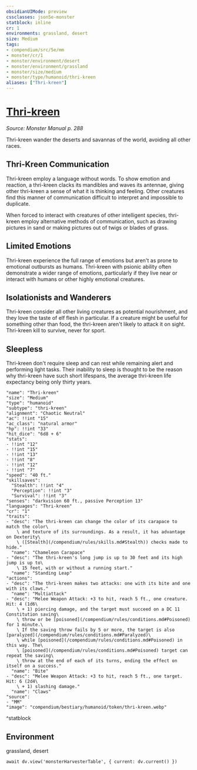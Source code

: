 ```yaml
---
obsidianUIMode: preview
cssclasses: json5e-monster
statblock: inline
cr: 1
environments: grassland, desert
size: Medium
tags:
- compendium/src/5e/mm
- monster/cr/1
- monster/environment/desert
- monster/environment/grassland
- monster/size/medium
- monster/type/humanoid/thri-kreen
aliases: ["Thri-kreen"]
---
```

# [Thri-kreen](compendium\bestiary\humanoid/thri-kreen.md)
*Source: Monster Manual p. 288*

Thri-kreen wander the deserts and savannas of the world, avoiding all other races.

## Thri-Kreen Communication

Thri-kreen employ a language without words. To show emotion and reaction, a thri-kreen clacks its mandibles and waves its antennae, giving other thri-kreen a sense of what it is thinking and feeling. Other creatures find this manner of communication difficult to interpret and impossible to duplicate.

When forced to interact with creatures of other intelligent species, thri-kreen employ alternative methods of communication, such as drawing pictures in sand or making pictures out of twigs or blades of grass.

## Limited Emotions

Thri-kreen experience the full range of emotions but aren't as prone to emotional outbursts as humans. Thri-kreen with psionic ability often demonstrate a wider range of emotions, particularly if they live near or interact with humans or other highly emotional creatures.

## Isolationists and Wanderers

Thri-kreen consider all other living creatures as potential nourishment, and they love the taste of elf flesh in particular. If a creature might be useful for something other than food, the thri-kreen aren't likely to attack it on sight. Thri-kreen kill to survive, never for sport.

## Sleepless

Thri-kreen don't require sleep and can rest while remaining alert and performing light tasks. Their inability to sleep is thought to be the reason why thri-kreen have such short lifespans, the average thri-kreen life expectancy being only thirty years.

```statblock
"name": "Thri-kreen"
"size": "Medium"
"type": "humanoid"
"subtype": "thri-kreen"
"alignment": "Chaotic Neutral"
"ac": !!int "15"
"ac_class": "natural armor"
"hp": !!int "33"
"hit_dice": "6d8 + 6"
"stats":
- !!int "12"
- !!int "15"
- !!int "13"
- !!int "8"
- !!int "12"
- !!int "7"
"speed": "40 ft."
"skillsaves":
  "Stealth": !!int "4"
  "Perception": !!int "3"
  "Survival": !!int "3"
"senses": "darkvision 60 ft., passive Perception 13"
"languages": "Thri-kreen"
"cr": "1"
"traits":
- "desc": "The thri-kreen can change the color of its carapace to match the color\
    \ and texture of its surroundings. As a result, it has advantage on Dexterity\
    \ ([Stealth](/compendium/rules/skills.md#Stealth)) checks made to hide."
  "name": "Chameleon Carapace"
- "desc": "The thri-kreen's long jump is up to 30 feet and its high jump is up to\
    \ 15 feet, with or without a running start."
  "name": "Standing Leap"
"actions":
- "desc": "The thri-kreen makes two attacks: one with its bite and one with its claws."
  "name": "Multiattack"
- "desc": "Melee Weapon Attack: +3 to hit, reach 5 ft., one creature. Hit: 4 (1d6\
    \ + 1) piercing damage, and the target must succeed on a DC 11 Constitution saving\
    \ throw or be [poisoned](/compendium/rules/conditions.md#Poisoned) for 1 minute.\
    \ If the saving throw fails by 5 or more, the target is also [paralyzed](/compendium/rules/conditions.md#Paralyzed)\
    \ while [poisoned](/compendium/rules/conditions.md#Poisoned) in this way. The\
    \ [poisoned](/compendium/rules/conditions.md#Poisoned) target can repeat the saving\
    \ throw at the end of each of its turns, ending the effect on itself on a success."
  "name": "Bite"
- "desc": "Melee Weapon Attack: +3 to hit, reach 5 ft., one target. Hit: 6 (2d4\
    \ + 1) slashing damage."
  "name": "Claws"
"source":
- "MM"
"image": "compendium/bestiary/humanoid/token/thri-kreen.webp"
```
^statblock

## Environment

grassland, desert

```dataviewjs
await dv.view('monsterHarvesterTable', { current: dv.current() })
```